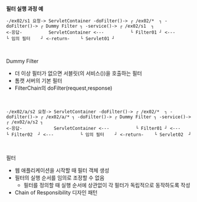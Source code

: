 **필터 실행 과정 예**
```
-/ex02/s1 요청-> ServletContainer -doFilter()-> ┌ /ex02/*  ┐ -doFilter()-> ┌ Dummy Filter ┐ -service()-> ┌ /ex02/s1  ┐
<-응답-          ServletContainer <---          └ Filter01 ┘ <---          └ 임의 필터    ┘ <-return-    └ Servlet01 ┘
```

<br>

Dummy Filter
- 더 이상 필터가 없으면 서블릿(의 서비스())을 호출하는 필터
- 톰캣 서버의 기본 필터
- FilterChain의 doFilter(request,response)

<br>

```
-/ex02/a/s2 요청-> ServletContainer -doFilter()-> ┌ /ex02/*  ┐ -doFilter()-> ┌ /ex02/a/* ┐ -doFilter()-> ┌ Dummy Filter ┐ -service()-> ┌ /ex02/a/s2 ┐
<-응답-            ServletContainer <---          └ Filter01 ┘ <---          └ Filter02  ┘ <---          └ 임의 필터    ┘ <-return-    └ Servlet02  ┘
```

<br>

필터
- 웹 애플리케이션을 시작할 때 필터 객체 생성
- 필터의 실행 순서를 임의로 조정할 수 없음
    - 필터를 정의할 때 실행 순서에 상관없이 각 필터가 독립적으로 동작하도록 작성
- Chain of Responsibility 디자인 패턴

<br>

